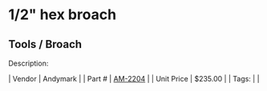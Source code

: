 # 1/2" hex broach
## Tools / Broach
Description: 	 

| Vendor | Andymark | 
| Part # | [AM-2204](http://www.andymark.com/ProductDetails.asp?ProductCode=am-2204) | 
| Unit Price | $235.00 | 
| Tags: |  | 

